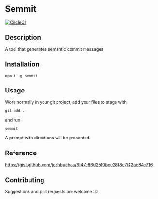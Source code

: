 # Semmit

[![CircleCI](https://circleci.com/gh/vilellaj/semmit.svg?style=svg)](https://circleci.com/gh/vilellaj/semmit)

## Description

A tool that generates semantic commit messages

## Installation

```npm i -g semmit```

## Usage

Work normally in your git project, add your files to stage with

```git add .```

and run

```semmit```

A prompt with directions will be presented.

## Reference

https://gist.github.com/joshbuchea/6f47e86d2510bce28f8e7f42ae84c716


## Contributing

Suggestions and pull requests are welcome :D